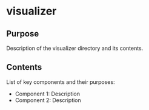 # visualizer

## Purpose
Description of the visualizer directory and its contents.

## Contents
List of key components and their purposes:
- Component 1: Description
- Component 2: Description
